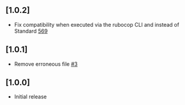 ## [1.0.2]

- Fix compatibility when executed via the rubocop CLI and instead of Standard
  [569](https://github.com/standardrb/standard/issues/569)

## [1.0.1]

- Remove erroneous file
  [#3](https://github.com/standardrb/standard-custom/issues/3)

## [1.0.0]

- Initial release
